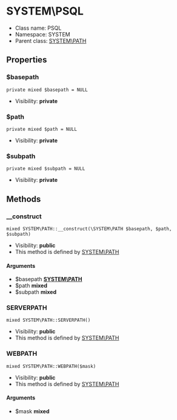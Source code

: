 SYSTEM\PSQL
===============






* Class name: PSQL
* Namespace: SYSTEM
* Parent class: [SYSTEM\PATH](SYSTEM-PATH.md)





Properties
----------


### $basepath

    private mixed $basepath = NULL





* Visibility: **private**


### $path

    private mixed $path = NULL





* Visibility: **private**


### $subpath

    private mixed $subpath = NULL





* Visibility: **private**


Methods
-------


### __construct

    mixed SYSTEM\PATH::__construct(\SYSTEM\PATH $basepath, $path, $subpath)





* Visibility: **public**
* This method is defined by [SYSTEM\PATH](SYSTEM-PATH.md)


#### Arguments
* $basepath **[SYSTEM\PATH](SYSTEM-PATH.md)**
* $path **mixed**
* $subpath **mixed**



### SERVERPATH

    mixed SYSTEM\PATH::SERVERPATH()





* Visibility: **public**
* This method is defined by [SYSTEM\PATH](SYSTEM-PATH.md)




### WEBPATH

    mixed SYSTEM\PATH::WEBPATH($mask)





* Visibility: **public**
* This method is defined by [SYSTEM\PATH](SYSTEM-PATH.md)


#### Arguments
* $mask **mixed**


